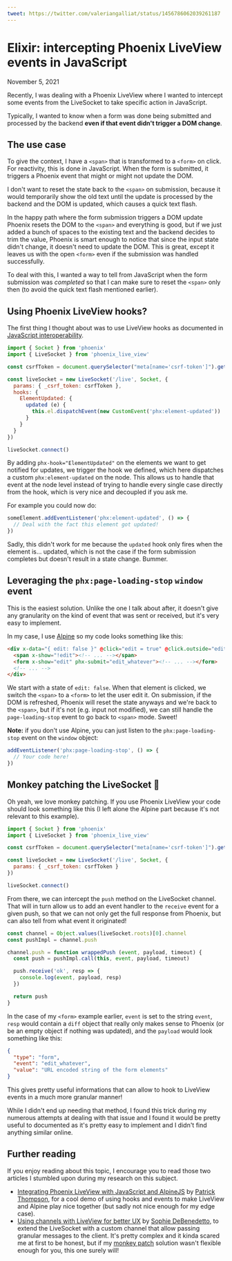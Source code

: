 ```yaml
---
tweet: https://twitter.com/valeriangalliat/status/1456786062039261187
---
```


# Elixir: intercepting Phoenix LiveView events in JavaScript
November 5, 2021

Recently, I was dealing with a Phoenix LiveView where I wanted to
intercept some events from the LiveSocket to take specific action in
JavaScript.

Typically, I wanted to know when a form was done being submitted and
processed by the backend **even if that event didn't trigger a DOM
change**.

## The use case

To give the context, I have a `<span>` that is transformed to a `<form>`
on click. For reactivity, this is done in JavaScript. When the form is
submitted, it triggers a Phoenix event that might or might not update
the DOM.

I don't want to reset the state back to the `<span>` on submission,
because it would temporarily show the old text until the update is
processed by the backend and the DOM is updated, which causes a quick
text flash.

In the happy path where the form submission triggers a DOM update
Phoenix resets the DOM to the `<span>` and everything is good, but
if we just added a bunch of spaces to the existing text and the backend
decides to trim the value, Phoenix is smart enough to notice that since
the input state didn't change, it doesn't need to update the DOM. This
is great, except it leaves us with the open `<form>` even if the
submission was handled successfully.

To deal with this, I wanted a way to tell from JavaScript when the form
submission was *completed* so that I can make sure to reset the `<span>`
only then (to avoid the quick text flash mentioned earlier).

## Using Phoenix LiveView hooks?

The first thing I thought about was to use LiveView hooks as documented
in [JavaScript interoperability](https://hexdocs.pm/phoenix_live_view/js-interop.html).

```js
import { Socket } from 'phoenix'
import { LiveSocket } from 'phoenix_live_view'

const csrfToken = document.querySelector("meta[name='csrf-token']").getAttribute('content')

const liveSocket = new LiveSocket('/live', Socket, {
  params: { _csrf_token: csrfToken },
  hooks: {
    ElementUpdated: {
      updated (e) {
        this.el.dispatchEvent(new CustomEvent('phx:element-updated'))
      }
    }
  }
})

liveSocket.connect()
```

By adding `phx-hook="ElementUpdated"` on the elements we want to get
notified for updates, we trigger the hook we defined, which here
dispatches a custom `phx:element-updated` on the node. This allows us to
handle that event at the node level instead of trying to handle every
single case directly from the hook, which is very nice and decoupled if
you ask me.

For example you could now do:

```js
someElement.addEventListener('phx:element-updated', () => {
  // Deal with the fact this element got updated!
})
```

Sadly, this didn't work for me because the `updated` hook only fires
when the element is... updated, which is not the case if the form
submission completes but doesn't result in a state change. Bummer.

## Leveraging the `phx:page-loading-stop` `window` event

This is the easiest solution. Unlike the one I talk about after, it
doesn't give any granularity on the kind of event that was sent or
received, but it's very easy to implement.

In my case, I use [Alpine](https://alpinejs.dev/) so my code looks something like this:

```html
<div x-data="{ edit: false }" @click="edit = true" @click.outside="edit = false" @phx:page-loading-stop.window="edit = false">
  <span x-show="!edit"><!-- ... --></span>
  <form x-show="edit" phx-submit="edit_whatever"><!-- ... --></form>
  <!-- ... -->
</div>
```

We start with a state of `edit: false`. When that element is clicked, we
switch the `<span>` to a `<form>` to let the user edit it. On
submission, if the DOM is refreshed, Phoenix will reset the state
anyways and we're back to the `<span>`, but if it's not (e.g. input not
modified), we can still handle the `page-loading-stop` event to go back
to `<span>` mode. Sweet!

<div class="note">

**Note:** if you don't use Alpine, you can just listen to the
`phx:page-loading-stop` event on the `window` object:

```js
addEventListener('phx:page-loading-stop', () => {
  // Your code here!
})
```

</div>

## Monkey patching the LiveSocket 🙈

Oh yeah, we love monkey patching. If you use Phoenix LiveView your code
should look something like this (I left alone the Alpine part because
it's not relevant to this example).

```js
import { Socket } from 'phoenix'
import { LiveSocket } from 'phoenix_live_view'

const csrfToken = document.querySelector("meta[name='csrf-token']").getAttribute('content')

const liveSocket = new LiveSocket('/live', Socket, {
  params: { _csrf_token: csrfToken }
})

liveSocket.connect()
```

From there, we can intercept the `push` method on the LiveSocket
channel. That will in turn allow us to add an event handler to the
`receive` event for a given push, so that we can not only get the full
response from Phoenix, but can also tell from what event it originated!

```js
const channel = Object.values(liveSocket.roots)[0].channel
const pushImpl = channel.push

channel.push = function wrappedPush (event, payload, timeout) {
  const push = pushImpl.call(this, event, payload, timeout)

  push.receive('ok', resp => {
    console.log(event, payload, resp)
  })

  return push
}
```

In the case of my `<form>` example earlier, `event` is set to the string
`event`, `resp` would contain a `diff` object that really only makes
sense to Phoenix (or be an empty object if nothing was updated), and the
`payload` would look something like this:

```json
{
  "type": "form",
  "event": "edit_whatever",
  "value": "URL encoded string of the form elements"
}
```

This gives pretty useful informations that can allow to hook to LiveView
events in a much more granular manner!

While I didn't end up needing that method, I found this trick during my
numerous attempts at dealing with that issue and I found it would be
pretty useful to documented as it's pretty easy to implement and I
didn't find anything similar online.

## Further reading

If you enjoy reading about this topic, I encourage you to read those two
articles I stumbled upon during my research on this subject.

* [Integrating Phoenix LiveView with JavaScript and AlpineJS](http://blog.pthompson.org/alpine-js-and-liveview)
  by [Patrick Thompson](http://blog.pthompson.org/), for a cool demo of
  using hooks and events to make LiveView and Alpine play nice together
  (but sadly not nice enough for my edge case).
* [Using channels with LiveView for better UX](https://elixirschool.com/blog/live-view-with-channels/)
  by [Sophie DeBenedetto](https://twitter.com/sm_debenedetto), to extend
  the LiveSocket with a custom channel that allow passing granular
  messages to the client. It's pretty complex and it kinda scared me at
  first to be honest, but if my [monkey patch](#monkey-patching-the-livesocket)
  solution wasn't flexible enough for you, this one surely will!
